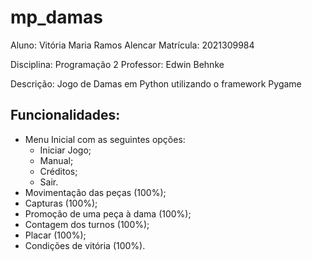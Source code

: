 # mp_damas

Aluno: Vitória Maria Ramos Alencar
Matrícula: 2021309984

Disciplina: Programação 2
Professor: Edwin Behnke

Descrição: Jogo de Damas em Python utilizando o framework Pygame

## Funcionalidades:

- Menu Inicial com as seguintes opções:
	- Iniciar Jogo;
	- Manual;
	- Créditos;
	- Sair.
- Movimentação das peças (100%);
- Capturas (100%);
- Promoção de uma peça à dama (100%);
- Contagem dos turnos (100%);
- Placar (100%);
- Condições de vitória (100%).

